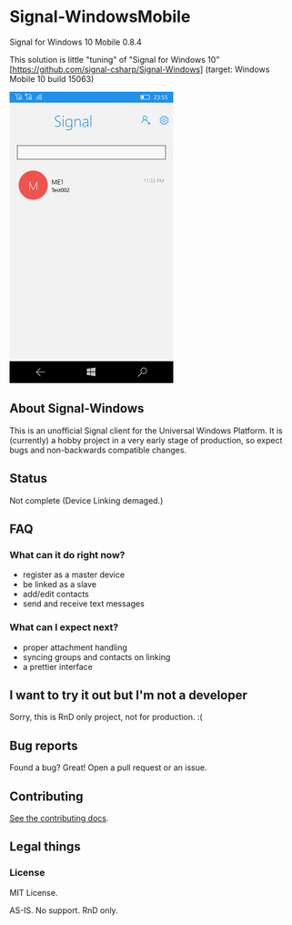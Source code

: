 # Signal-WindowsMobile
Signal for Windows 10 Mobile 0.8.4

This solution is little "tuning" of "Signal for Windows 10" [https://github.com/signal-csharp/Signal-Windows] 
(target: Windows Mobile 10 build 15063)

![Signal application screenshot](Images/shot1.png)

## About Signal-Windows

This is an unofficial Signal client for the Universal Windows Platform. 
It is (currently) a hobby project in a very early stage of production, 
so expect bugs and non-backwards compatible changes.

## Status
Not complete (Device Linking demaged.)

## FAQ

### What can it do right now?
- register as a master device
- be linked as a slave
- add/edit contacts
- send and receive text messages

### What can I expect next?
- proper attachment handling
- syncing groups and contacts on linking
- a prettier interface

## I want to try it out but I'm not a developer
Sorry, this is RnD only project, not for production. :(

## Bug reports
Found a bug? Great! Open a pull request or an issue.

## Contributing

[See the contributing docs](CONTRIBUTING.md).

## Legal things
### License
MIT License.

AS-IS. No support. RnD only.